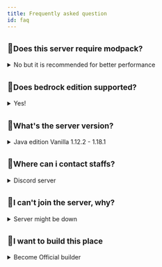 ```yaml
---
title: Frequently asked question
id: faq
---
```


## 💬<small>Does this server require modpack?</small>
<details><summary>No but it is recommended for better performance</summary>

However we do have BTE [modpack](../guide/modpack) for [Official Builder](./getting-started/builder-system#official-builder) only.<br/>
But you can install it too if you want to build in BuildTheEarth singleplayer (Not recommended).
</details>

## 💬<small>Does bedrock edition supported?</small>
<details><summary>Yes!</summary>

Bedrock edition is supported but only in [Plot system server](./getting-started/visiting#2-plot-server) 
</details>

## 💬<small>What's the server version?</small>
<details><summary>Java edition Vanilla 1.12.2 - 1.18.1</summary>

Note that all our building servers are still on 1.12.2, all building block in the version above will turn into another block.
</details>

## 💬<small>Where can i contact staffs?</small>
<details><summary>Discord server</summary>

Please create a ticket in our discord server to contact staff/mod if you have any question.
</details>

## 💬<small>I can't join the server, why?</small>
<details><summary>Server might be down</summary>

Server is not guaranteed to be online 24/7 as some times it may be under maintenance, please see in our discord server posts for our server status.
</details>

## 💬<small>I want to build this place</small>
<details><summary>Become Official builder</summary>

Due to our [Builder System](./getting-started/builder-system), New builder can only build in [Plot system server](./getting-started/visiting#2-plot-server) 
with limited buildsite to choose, this is to prevent unfinished build laying around in our server and made it hard to organise the build team.

You may also build a BuildTheEarth building by yourself in singleplayer world with [BuildTheEarth Modpack](../guide/modpack) installed but we DO NOT recommended this way as we cannnot review your build properly.
</details>

<!-- FAQ TEMPLATE

## 💬<small>Question</small>
<details><summary>Answer</summary>

Detailed answer
</details>

 -->